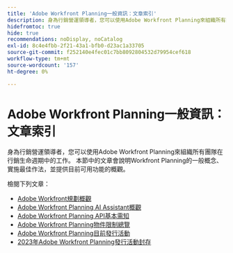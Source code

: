 ```yaml
---
title: 'Adobe Workfront Planning一般資訊：文章索引'
description: 身為行銷營運領導者，您可以使用Adobe Workfront Planning來組織所有團隊在行銷生命週期中的工作。 本節中的文章會說明Workfront Planning的一般概念、實施最佳作法，並提供目前可用功能的概觀。
hidefromtoc: true
hide: true
recommendations: noDisplay, noCatalog
exl-id: 8c4e4fbb-2f21-43a1-bfb0-d23ac1a33705
source-git-commit: f252140e4fec01c7bb8092804532d79954cef618
workflow-type: tm+mt
source-wordcount: '157'
ht-degree: 0%

---
```


# Adobe Workfront Planning一般資訊：文章索引

身為行銷營運領導者，您可以使用Adobe Workfront Planning來組織所有團隊在行銷生命週期中的工作。 本節中的文章會說明Workfront Planning的一般概念、實施最佳作法，並提供目前可用功能的概觀。

檢閱下列文章：

* [Adobe Workfront規劃概觀](/help/quicksilver/planning/general/planning-overview.md)
* [Adobe Workfront Planning AI Assistant概觀](/help/quicksilver/planning/general/planning-ai-assistant-overview.md)
* [Adobe Workfront Planning API基本需知](/help/quicksilver/planning/general/planning-api-basics.md)
* [Adobe Workfront Planning物件限制總覽](/help/quicksilver/planning/general/limitations-overview.md)
* [Adobe Workfront Planning目前發行活動](/help/quicksilver/planning/general/release-activity.md)
* [2023年Adobe Workfront Planning發行活動封存](/help/quicksilver/planning/general/release-activity-archives-2023.md)




